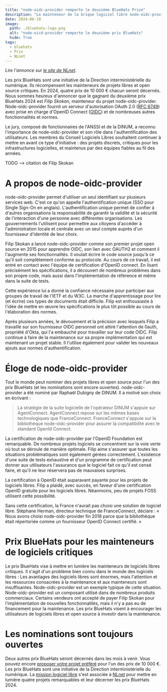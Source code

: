 ```yaml
---
title: "node-oidc-provider remporte le deuxième BlueHats Prize"
description: "Le mainteneur de la brique logiciel libre node-oidc-provider est recompensé pour son implication de longue haleine"
date: 2024-06-10
image:
  path: ./bluehats-logo.png
  alt: "node-oicd-provider remporte le deuxième prix BlueHats"
  hide: True
tags:
  - bluehats
  - Prix
  - NLnet
---
```


*Lire l'annonce sur [le site de NLnet](https://nlnet.nl/news/2024/20240418-BlueHatsPrize1.html).*


Les prix BlueHats sont une initiative de la Direction interministérielle du numérique. Ils récompensent les mainteneurs de projets libres et open source critiques. En 2024, quatre prix de 10 000 € chacun seront décernés. Nous sommes heureux d'annoncer que le gagnant du deuxième prix BlueHats 2024 est *Filip Skokan*, mainteneur du projet node-oidc-provider. Node-oidc-provider fournit un serveur d'autorisation OAuth 2.0 ([RFC 6749](https://www.rfc-editor.org/rfc/rfc6749.htm)) avec prise en charge d'OpenID Connect ([OIDC](https://openid.net/connect/)) et de nombreuses autres fonctionnalités et normes.

Le jury, composé de fonctionnaires de l'ANSSI et de la DINUM, a reconnu l'importance de node-oidc-provider et son rôle dans l'authentification des utilisateurs. Les membres du Conseil Logiciels Libres souhaitent continuer à mettre en avant ce type d'initiative : des projets discrets, critiques pour les infrastructures logicielles, et maintenus par des équipes fiables au fil des années.

TODO --> citation de Filip Skokan

# A propos de node-oidc-provider

node-oidc-provider permet d'utiliser un seul identifiant sur plusieurs services web. C'est ce qu'on appelle l'authentification unique (SSO pour Single Sign-On en anglais). L'authentification unique permet de confier à d'autres organisations la responsabilité de garantir la validité et la sécurité de l'interaction d'une personne avec différentes organisations. Les gouvernements l'utilisent pour permettre aux citoyens d'accéder à l'administration locale et centrale avec un seul compte auprès d'un fournisseur d'identité de leur choix.

Filip Skokan a lancé node-oidc-provider comme son premier projet open source en 2015 pour apprendre OIDC, son lien avec OAUTH2 et comment il l'augmente ses fonctionnalités. Il voulait écrire le code source jusqu'à ce qu'il soit complètement conforme au protocole. Au cours de ce travail, il est entré en contact avec l'équipe de certification d'OpenID connect. En lisant précisément les spécifications, il a découvert de nombreux problèmes dans son propre code, mais aussi dans l'implémentation de référence et même dans la suite de tests.

Cette expérience lui a donné la confiance nécessaire pour participer aux groupes de travail de l'IETF et du W3C. La marche d'apprentissage pour lire (et écrire) ces types de documents était difficile. Filip est enthousiaste à l'idée de mettre en œuvre les spécifications le plus tôt possible au cours de l'élaboration des normes.

Après plusieurs années, le dévouement et la précision avec lesquels Filip a travaillé sur son fournisseur OIDC personnel ont attiré l'attention de 0auth, propriété d'Okta, qui l'a embauché pour travailler sur leur code OIDC. Filip continue à faire de la maintenance sur sa propre implémentation qui est maintenant un projet stable. Il l'utilise également pour valider les nouveaux ajouts aux normes d'authentification.

# Éloge de node-oidc-provider

Tout le monde peut nominer des projets libres et open source pour l'un des prix BlueHats (et les nominations sont encore ouvertes). node-oidc-provider a été nominé par Raphaël Dubigny de DINUM. Il a motivé son choix en écrivant :

> La stratégie de la suite logicielle de l'opérateur DINUM s'appuie sur AgentConnect. AgentConnect repose sur les mêmes bases technologiques que FranceConnect. FranceConnect s'appuie sur la bibliothèque node-oidc-provider pour assurer la compatibilité avec le standard OpenId Connect.

La certification de node-oidc-provider par l'OpenID Foundation est remarquable. De nombreux projets logiciels se concentrent sur la voie verte où tout se déroule de manière optimale. Filip aime s'assurer que toutes les situations problématiques sont également gérées correctement. L'existence d'une suite de tests exhaustive et d'un programme de certification peut donner aux utilisateurs l'assurance que le logiciel fait ce qu'il est censé faire, et qu'il ne leur réservera pas de mauvaises surprises.

La certification à OpenID était auparavant payante pour les projets de logiciels libres. Filip a plaidé, avec succès, en faveur d'une certification OpenID gratuite pour les logiciels libres. Néanmoins, peu de projets FOSS utilisent cette possibilité.

Sans cette certification, la France n'aurait pas choisi une solution de logiciel libre. Stéphane Herman, directeur technique de FranceConnect, déclare : « Nous avons choisi node-oidc-provider fin 2018 parce que la bibliothèque était répertoriée comme un fournisseur OpenID Connect certifié. »

# Prix BlueHats pour les mainteneurs de logiciels critiques

Le prix BlueHats vise à mettre en lumière les mainteneurs de logiciels libres critiques. Il s'agit d'un problème bien connu dans le monde des logiciels libres : Les avantages des logiciels libres sont énormes, mais l'attention et les ressources consacrées à la maintenance et aux mainteneurs sont insuffisantes. Node-oidc-provider est un exemple typique de cette situation. Node-oidc-provider est un composant utilisé dans de nombreux produits commerciaux. Certains vendeurs ont accepté de payer Filip Skokan pour l'implémentation de nouvelles fonctionnalités, mais il n'y a pas eu de financement pour la maintenance. Les prix BlueHats visent à encourager les utilisateurs de logiciels libres et open source à investir dans la maintenance.

# Les nominations sont toujours ouvertes

Deux autres prix BlueHats seront décernés dans les mois à venir. Vous pouvez encore [proposer votre projet préféré](/bluehatsprize/2024/) pour l'un des prix de 10 000 €. Les prix BlueHats sont une initiative de la Direction interministérielle du numérique. La [mission logiciel libre](https://code.gouv.fr/) s'est associée à [NLnet](https://nlnet.nl) pour mettre en lumière quatre projets remarquables et leur décerner les prix BlueHats 2024.
